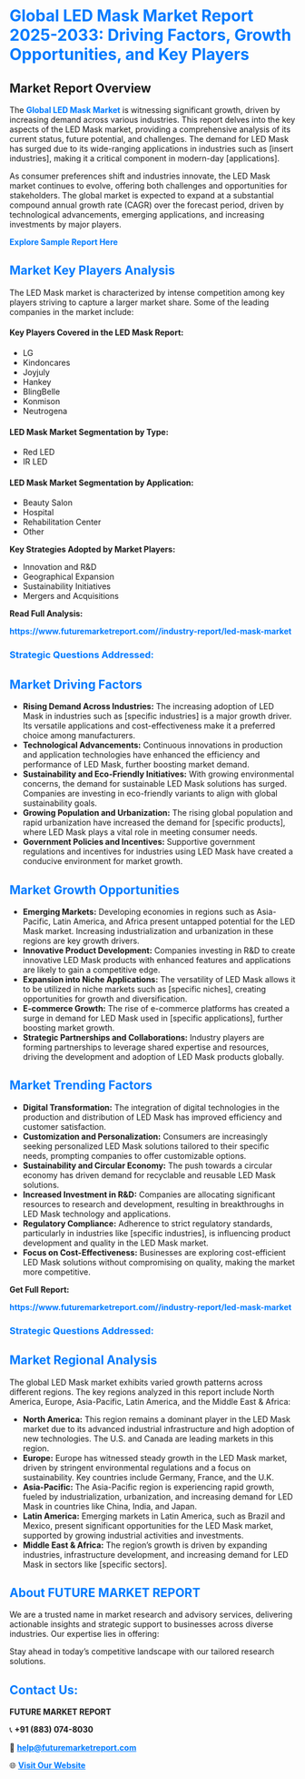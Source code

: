 <h1 style="color: #007BFF;">Global LED Mask Market Report 2025-2033: Driving Factors, Growth Opportunities, and Key Players</h1>

<section id="overview">
<h2>Market Report Overview</h2>
<p>The <a href="https://www.futuremarketreport.com//industry-report/led-mask-market" style="color: #007BFF; text-decoration: none;"><strong>Global LED Mask Market</strong></a> is witnessing significant growth, driven by increasing demand across various industries. This report delves into the key aspects of the LED Mask market, providing a comprehensive analysis of its current status, future potential, and challenges. The demand for LED Mask has surged due to its wide-ranging applications in industries such as [insert industries], making it a critical component in modern-day [applications].</p>
<p>As consumer preferences shift and industries innovate, the LED Mask market continues to evolve, offering both challenges and opportunities for stakeholders. The global market is expected to expand at a substantial compound annual growth rate (CAGR) over the forecast period, driven by technological advancements, emerging applications, and increasing investments by major players.</p>
</section>

<section id="overview">
<p><a href="https://www.futuremarketreport.com//request-sample/reportId=52490" style="color: #007BFF; text-decoration: none;"><strong>Explore Sample Report Here</strong></a></p>
</section>

<section id="key-players">
<h2 style="color: #007BFF;">Market Key Players Analysis</h2>
<p>The LED Mask market is characterized by intense competition among key players striving to capture a larger market share. Some of the leading companies in the market include:</p>
<h4>Key Players Covered in the LED Mask Report:</h4>
<ul><li>LG</li><li>Kindoncares</li><li>Joyjuly</li><li>Hankey</li><li>BlingBelle</li><li>Konmison</li><li>Neutrogena</li></ul>
<h4>LED Mask Market Segmentation by Type:</h4>
<ul><li>Red LED</li><li>IR LED</li></ul>

<h4>LED Mask Market Segmentation by Application:</h4>
<ul><li>Beauty Salon</li><li>Hospital</li><li>Rehabilitation Center</li><li>Other</li></ul>
<p><strong>Key Strategies Adopted by Market Players:</strong></p>
<ul>
<li>Innovation and R&D</li>
<li>Geographical Expansion</li>
<li>Sustainability Initiatives</li>
<li>Mergers and Acquisitions</li>
</ul>
</section>

<section>
<p><strong>Read Full Analysis: </strong></p><a href="https://www.futuremarketreport.com//industry-report/led-mask-market" style="color: #007BFF; text-decoration: none;"><strong>https://www.futuremarketreport.com//industry-report/led-mask-market</strong></a>
<h3 style="color: #007BFF;">Strategic Questions Addressed:</h3>
</section>

<section id="driving-factors">
<h2 style="color: #007BFF;">Market Driving Factors</h2>
<ul>
<li><strong>Rising Demand Across Industries:</strong> The increasing adoption of LED Mask in industries such as [specific industries] is a major growth driver. Its versatile applications and cost-effectiveness make it a preferred choice among manufacturers.</li>
<li><strong>Technological Advancements:</strong> Continuous innovations in production and application technologies have enhanced the efficiency and performance of LED Mask, further boosting market demand.</li>
<li><strong>Sustainability and Eco-Friendly Initiatives:</strong> With growing environmental concerns, the demand for sustainable LED Mask solutions has surged. Companies are investing in eco-friendly variants to align with global sustainability goals.</li>
<li><strong>Growing Population and Urbanization:</strong> The rising global population and rapid urbanization have increased the demand for [specific products], where LED Mask plays a vital role in meeting consumer needs.</li>
<li><strong>Government Policies and Incentives:</strong> Supportive government regulations and incentives for industries using LED Mask have created a conducive environment for market growth.</li>
</ul>
</section>

<section id="growth-opportunities">
<h2 style="color: #007BFF;">Market Growth Opportunities</h2>
<ul>
<li><strong>Emerging Markets:</strong> Developing economies in regions such as Asia-Pacific, Latin America, and Africa present untapped potential for the LED Mask market. Increasing industrialization and urbanization in these regions are key growth drivers.</li>
<li><strong>Innovative Product Development:</strong> Companies investing in R&D to create innovative LED Mask products with enhanced features and applications are likely to gain a competitive edge.</li>
<li><strong>Expansion into Niche Applications:</strong> The versatility of LED Mask allows it to be utilized in niche markets such as [specific niches], creating opportunities for growth and diversification.</li>
<li><strong>E-commerce Growth:</strong> The rise of e-commerce platforms has created a surge in demand for LED Mask used in [specific applications], further boosting market growth.</li>
<li><strong>Strategic Partnerships and Collaborations:</strong> Industry players are forming partnerships to leverage shared expertise and resources, driving the development and adoption of LED Mask products globally.</li>
</ul>
</section>

<section id="trending-factors">
<h2 style="color: #007BFF;">Market Trending Factors</h2>
<ul>
<li><strong>Digital Transformation:</strong> The integration of digital technologies in the production and distribution of LED Mask has improved efficiency and customer satisfaction.</li>
<li><strong>Customization and Personalization:</strong> Consumers are increasingly seeking personalized LED Mask solutions tailored to their specific needs, prompting companies to offer customizable options.</li>
<li><strong>Sustainability and Circular Economy:</strong> The push towards a circular economy has driven demand for recyclable and reusable LED Mask solutions.</li>
<li><strong>Increased Investment in R&D:</strong> Companies are allocating significant resources to research and development, resulting in breakthroughs in LED Mask technology and applications.</li>
<li><strong>Regulatory Compliance:</strong> Adherence to strict regulatory standards, particularly in industries like [specific industries], is influencing product development and quality in the LED Mask market.</li>
<li><strong>Focus on Cost-Effectiveness:</strong> Businesses are exploring cost-efficient LED Mask solutions without compromising on quality, making the market more competitive.</li>
</ul>
</section>

<section>
<p><strong>Get Full Report: </strong></p><a href="https://www.futuremarketreport.com//industry-report/led-mask-market" style="color: #007BFF; text-decoration: none;"><strong>https://www.futuremarketreport.com//industry-report/led-mask-market</strong></a>
<h3 style="color: #007BFF;">Strategic Questions Addressed:</h3>
</section>


<section id="regional-analysis">
<h2 style="color: #007BFF;">Market Regional Analysis</h2>
<p>The global LED Mask market exhibits varied growth patterns across different regions. The key regions analyzed in this report include North America, Europe, Asia-Pacific, Latin America, and the Middle East & Africa:</p>
<ul>
<li><strong>North America:</strong> This region remains a dominant player in the LED Mask market due to its advanced industrial infrastructure and high adoption of new technologies. The U.S. and Canada are leading markets in this region.</li>
<li><strong>Europe:</strong> Europe has witnessed steady growth in the LED Mask market, driven by stringent environmental regulations and a focus on sustainability. Key countries include Germany, France, and the U.K.</li>
<li><strong>Asia-Pacific:</strong> The Asia-Pacific region is experiencing rapid growth, fueled by industrialization, urbanization, and increasing demand for LED Mask in countries like China, India, and Japan.</li>
<li><strong>Latin America:</strong> Emerging markets in Latin America, such as Brazil and Mexico, present significant opportunities for the LED Mask market, supported by growing industrial activities and investments.</li>
<li><strong>Middle East & Africa:</strong> The region’s growth is driven by expanding industries, infrastructure development, and increasing demand for LED Mask in sectors like [specific sectors].</li>
</ul>
</section>

<footer>
<h2 style="color: #007BFF;">About FUTURE MARKET REPORT</h2>
<p>We are a trusted name in market research and advisory services, delivering actionable insights and strategic support to businesses across diverse industries. Our expertise lies in offering:</p>

<p>Stay ahead in today’s competitive landscape with our tailored research solutions.</p>

<h2 style="color: #007BFF;">Contact Us:</h2>
<p><strong>FUTURE MARKET REPORT</strong></p>
<p>📞 <strong>+91 (883) 074-8030</strong></p>
<p>📧 <strong><a href="mailto:help@futuremarketreport.com" style="color: #007BFF;">help@futuremarketreport.com</a></strong></p>
<p>🌐 <strong><a href="https://www.futuremarketreport.com/" style="color: #007BFF;">Visit Our Website</a></strong></p>
</footer>